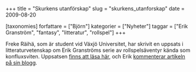 +++
title = "Skurkens utanförskap"
slug = "skurkens_utanforskap"
date = 2009-08-20

[taxonomies]
forfattare = ["Björn"]
kategorier = ["Nyheter"]
taggar = ["Erik Granström", "fantasy", "litteratur", "rollspel"]
+++

Freke Räihä, som är student vid Växjö Universitet, har skrivit en uppsats i litteraturvetenskap om Erik Granströms serie av rollspelsäventyr kända som konfluxsviten. Uppsatsen [finns att läsa här](arkiv/freke_raiha-skurkens_utanforskap_i_erik_granstroms_konfluxsvit.doc), och Erik [kommenterar artikeln på sin blogg](http://erik-granstrom.blogspot.com/2009/08/utanforskap-i-konfluxsviten.html).
